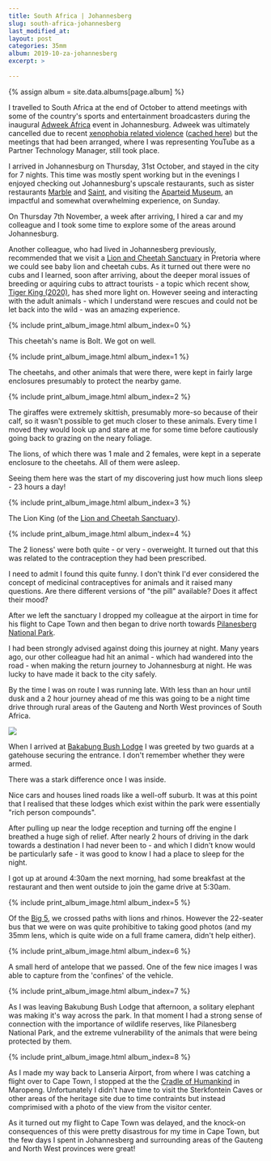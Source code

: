 ```yaml
---
title: South Africa | Johannesberg
slug: south-africa-johannesberg
last_modified_at: 
layout: post
categories: 35mm
album: 2019-10-za-johannesberg
excerpt: >
  
---
```


{% assign album = site.data.albums[page.album] %}

I travelled to South Africa at the end of October to attend meetings with some of the country's sports and entertainment broadcasters during the inaugural [Adweek Africa][adweek-africa] event in Johannesburg. Adweek was ultimately cancelled due to recent [xenophobia related violence][gauteng-violent-events] ([cached here][gauteng-violent-events-cache]) but the meetings that had been arranged, where I was representing YouTube as a Partner Technology Manager, still took place.

I arrived in Johannesburg on Thursday, 31st October, and stayed in the city for 7 nights. This time was mostly spent working but in the evenings I enjoyed checking out Johannesburg's upscale restaurants, such as sister restaurants [Marble][marble-restaurant] and [Saint][saint-restaurant], and visiting the [Aparteid Museum][apartheid-museum], an impactful and somewhat overwhelming experience, on Sunday.

On Thursday 7th November, a week after arriving, I hired a car and my colleague and I took some time to explore some of the areas around Johannesburg.

Another colleague, who had lived in Johannesberg previously, recommended that we visit a [Lion and Cheetah Sanctuary][lion-and-cheetah-santuary] in Pretoria where we could see baby lion and cheetah cubs. As it turned out there were no cubs and I learned, soon after arriving, about the deeper moral issues of breeding or aquiring cubs to attract tourists - a topic which recent show, [Tiger King (2020)][tiger-king], has shed more light on. However seeing and interacting with the adult animals - which I understand were rescues and could not be let back into the wild - was an amazing experience.

{% include print_album_image.html album_index=0 %}

This cheetah's name is Bolt. We got on well.

{% include print_album_image.html album_index=1 %}

The cheetahs, and other animals that were there, were kept in fairly large enclosures presumably to protect the nearby game.

{% include print_album_image.html album_index=2 %}

The giraffes were extremely skittish, presumably more-so because of their calf, so it wasn't possible to get much closer to these animals. Every time I moved they would look up and stare at me for some time before cautiously going back to grazing on the neary foliage.

The lions, of which there was 1 male and 2 females, were kept in a seperate enclosure to the cheetahs. All of them were asleep.

Seeing them here was the start of my discovering just how much lions sleep - 23 hours a day!

{% include print_album_image.html album_index=3 %}

The Lion King (of the [Lion and Cheetah Sanctuary][lion-and-cheetah-santuary]).

{% include print_album_image.html album_index=4 %}

The 2 lioness' were both quite - or very - overweight. It turned out that this was related to the contraception they had been prescribed.

I need to admit I found this quite funny. I don't think I'd ever considered the concept of medicinal contraceptives for animals and it raised many questions. Are there different versions of "the pill" available? Does it affect their mood?

After we left the sanctuary I dropped my colleague at the airport in time for his flight to Cape Town and then began to drive north towards [Pilanesberg National Park][pilanesberg-national-park].

I had been strongly advised against doing this journey at night. Many years ago, our other colleague had hit an animal - which had wandered into the road - when making the return journey to Johannesburg at night. He was lucky to have made it back to the city safely.

By the time I was on route I was running late. With less than an hour until dusk and a 2 hour journey ahead of me this was going to be a night time drive through rural areas of the Gauteng and North West provinces of South Africa.

<div class="container-img-album">
	<img src="https://maps.googleapis.com/maps/api/staticmap?size=640x425&scale=2&key=AIzaSyBNc8s6eNAB9Vmb_hzo2NLwZhveRQ8hvfA&markers=size:mid%7Ccolor:red%7CBakubung+Bush+Lodge|Lanseria+International+Airport&path=color:0x1A73E8DD|weight:5|enc:hhh%7DCegliDp%40tAvEvFdJpK%7EPtSnIhMfCfG%7CAzFeOfE%7DXnHuQnFuPfFoGrBiK%7CE%7Dc%40fSia%40%7EMsm%40dR%7Dl%40rQySdHaEfBqRfJkN%7EHyeA%7CZiKnCkNfAuIxAuM%7EAaJg%40ko%40yWkGsAmOw%40%7Dk%40qBaRxBiJbAgIi%40_%5DyCmPcCeBi%40aHaEoSoMkMaJgKoDqSuByLeB%7DEoCeDaCeDoAyPoCqDG_Eh%40gNbHuGbCqBZaHr%40sILgCg%40oEoBwDeD_E%7DByCm%40qFLyDnAsFnDcE%7CAuDfAz%40%7EGrCfUb%40fDlJ%7Cf%40dCfHrKdLrCbFt%40%7CHYxp%40MbPo%40tE%7B%40rBuDhEgNbEgLjCmW%7EFwKl%40_QNyPn%40cLlBoDJeGe%40wFc%40cTuAeMcAqEFo%40VaBnBc%40pDT%60K%60%40xPrBjVnNteApAbKjEnSp%40zC_EhB%7BHpD_HzDgCnDaHtS%7DKz%60%40%7B%40%60DgJjYsMfVgObRsQjOuBxA_SrKmSxGkM%7CCyYlG%7DNdDqVtEgMfAmW%60%40q%5Cb%40iOlB%7BJlCuKtEqMxIgMzMqHtLmF%7CLkDnLeLfq%40qYvcBsBtIiEpMmG%60N%7DDtGwPhSoLzM%7DHtFmGrF%7DBhEkAhEe%40rEJhHlDbP%7CCdLfXlq%40hr%40%7EdBtW%60p%40%60iA%60rCjOv_%40lFjKvCjFz%40hA%60DzDkA%60CQ%60%40KTyAhD%7BJvQqPhRyIdHu_%40%60Wqb%40bX%7Bl%40x_%40%7DsAp%7C%40sPvJeBr%40iOzD%7DKnB%7D%5ClEmT%60Cat%40hJod%40zF%7DQ%7CCuGvAwYpLgL%7CGwGlFwThPk%5B%60Vy%5B%60V%7B%7E%40pr%40ie%40%7C%5Del%40dd%40sRhQwVpYyHpKkb%40hm%40wd%40jp%40mj%40vw%40mLvLcIbHiRpK_OtF%7BKfCgQpDai%40%7EK_HnBoIhDwCzAsHvEkOtLkK%60MqHnKmJhSgB%60F%7BDjO_DpQmApM%7BMvyBiNl%7BBya%40d%7CGiXtmEmJbxAqCrQgHfXkGrO_G%7CKuMlQaM%7CLwZjXac%40j_%40mw%40vq%40umDr%7CCyyA%60qAai%40%7Ef%40keCv%7DBml%40xi%40mb%40p%60%40k_%40v%5BeUzWuDrFyNpViUfl%40wRfg%40w%40lBkKnXyIvT%7BR%7Ee%40%7DMt%5C%7D%5Brz%40a%5Et%7D%40wgAfrC%7D%7C%40r%7CBgFxOkCxKuChQiAlMu%40hVD%7EJ%7E%40%60UdBf%5E%7EE%7CaApPniDnA%7CQhG%60WdUj%7B%40lv%40dzC%7CDxOmIhCiPnFcEj%40yNHck%40NoNFyFIeCi%40%7DGyBqJgGqHuD_CEuAn%40oHlFeHxCaH%5ByDv%40cEbA%7DKwDcEM%7D%40RqDrBjAzBvARvAPp%40nDnBrAzGd%40fAh%40DbAcAt%40qBEiAhAMz%40VbANfAvBpAxGdGpAzB%7EAd%40tAxBLL%60Ax%40KpAIpA">
</div>

When I arrived at [Bakabung Bush Lodge][bakubung-bush-lodge] I was greeted by two guards at a gatehouse securing the entrance. I don't remember whether they were armed.

There was a stark difference once I was inside.

Nice cars and houses lined roads like a well-off suburb. It was at this point that I realised that these lodges which exist within the park were essentially "rich person compounds".

After pulling up near the lodge reception and turning off the engine I breathed a huge sigh of relief. After nearly 2 hours of driving in the dark towards a destination I had never been to - and which I didn't know would be particularly safe - it was good to know I had a place to sleep for the night.

I got up at around 4:30am the next morning, had some breakfast at the restaurant and then went outside to join the game drive at 5:30am.

{% include print_album_image.html album_index=5 %}

Of the [Big 5][big-5], we crossed paths with lions and rhinos. However the 22-seater bus that we were on was quite prohibitive to taking good photos (and my 35mm lens, which is quite wide on a full frame camera, didn't help either).

{% include print_album_image.html album_index=6 %}

A small herd of antelope that we passed. One of the few nice images I was able to capture from the 'confines' of the vehicle.

{% include print_album_image.html album_index=7 %}

As I was leaving Bakubung Bush Lodge that afternoon, a solitary elephant was making it's way across the park. In that moment I had a strong sense of connection with the importance of wildlife reserves, like Pilanesberg National Park, and the extreme vulnerability of the animals that were being protected by them.

{% include print_album_image.html album_index=8 %}

As I made my way back to Lanseria Airport, from where I was catching a flight over to Cape Town, I stopped at the the [Cradle of Humankind][cradle-of-humankind] in Maropeng. Unfortunately I didn't have time to visit the Sterkfontein Caves or other areas of the heritage site due to time contraints but instead comprimised with a photo of the view from the visitor center.

As it turned out my flight to Cape Town was delayed, and the knock-on consequences of this were pretty disastrous for my time in Cape Town, but the few days I spent in Johannesberg and surrounding areas of the Gauteng and North West provinces were great!

[adweek-africa]: https://africa.advertisingweek.com/
[gauteng-violent-events]: https://www.news24.com/news24/southafrica/news/gauteng-xenophobic-violence-10-of-12-victims-were-south-africans-defence-minister-20190910
[gauteng-violent-events-cache]: https://web.archive.org/web/20200919225708/https://www.news24.com/news24/southafrica/news/gauteng-xenophobic-violence-10-of-12-victims-were-south-africans-defence-minister-20190910

[marble-restaurant]: https://marble.restaurant/
[saint-restaurant]: https://saint.restaurant/
[apartheid-museum]: https://www.apartheidmuseum.org/
[lion-and-cheetah-santuary]: http://lionandcheetahsanctuary.co.za/
[tiger-king]: https://www.imdb.com/title/tt11823076/
[pilanesberg-national-park]: https://www.pilanesbergnationalpark.org/
[bakubung-bush-lodge]: http://bakubung.co.za
[big-5]: https://en.wikipedia.org/wiki/Big_five_game
[cradle-of-humankind]: https://www.maropeng.co.za/